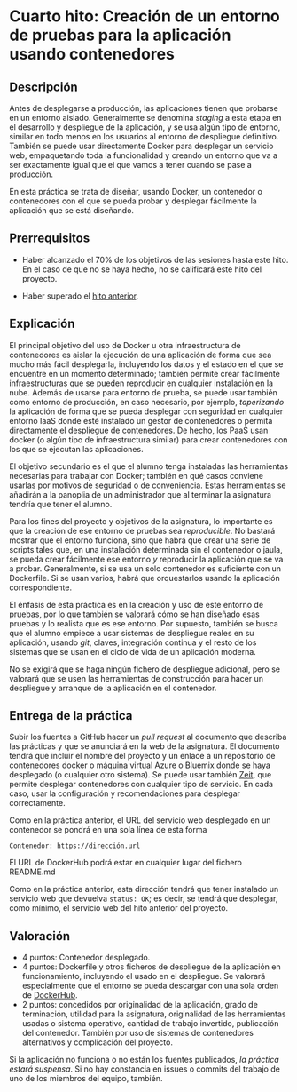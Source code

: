 # Cuarto hito: Creación de un entorno de pruebas para la aplicación usando contenedores

Descripción
-----------------

Antes de desplegarse a producción, las aplicaciones tienen que
probarse en un entorno aislado. Generalmente se denomina *staging* a
esta etapa en el desarrollo y despliegue de la aplicación, y se usa algún tipo de entorno, similar en
todo menos en los usuarios al entorno de despliegue definitivo. También se puede usar directamente Docker para desplegar un servicio web, empaquetando toda la funcionalidad y creando un entorno que va a ser exactamente igual que el que vamos a tener cuando se pase a producción. 

En esta práctica se trata de diseñar, usando Docker, un contenedor o
contenedores con el que se pueda probar y desplegar fácilmente la
aplicación que se está diseñando. 

Prerrequisitos
--------------------

* Haber alcanzado el 70% de los objetivos de las sesiones hasta este hito. En
el caso de que no se haya hecho, no se calificará este hito del
proyecto.

* Haber superado el [hito anterior](3.PaaS.md).

Explicación
----------------

El principal objetivo del uso de Docker u otra infraestructura de
contenedores es aislar la ejecución de una aplicación de forma que sea
mucho más fácil desplegarla, incluyendo los datos y el estado en el
que se encuentre en un momento determinado; también permite crear
fácilmente infraestructuras que se pueden reproducir en cualquier
instalación en la nube. Además de
usarse para entorno de prueba, se puede usar también como entorno de
producción, en caso necesario, por ejemplo, *taperizando* la
aplicación de forma que se pueda desplegar con seguridad en cualquier
entorno IaaS donde esté instalado un gestor de contenedores o permita
directamente el despliegue de contenedores. De hecho, los PaaS usan docker (o algún tipo de
infraestructura similar) para crear contenedores con los que se
ejecutan las aplicaciones. 

El objetivo secundario es el que el alumno tenga instaladas las
herramientas necesarias para trabajar con Docker; también en qué casos
conviene usarlas por motivos de seguridad o de conveniencia. Estas herramientas se
añadirán a la panoplia de un administrador que al terminar
la asignatura tendría que tener el alumno.

Para los fines del proyecto y objetivos de la asignatura, lo
importante es que la creación de ese entorno de pruebas sea 
*reproducible*. No bastará mostrar que el entorno funciona, sino que
habrá que crear una serie de scripts tales que, en una instalación
determinada sin el contenedor o jaula, se pueda crear fácilmente ese
entorno *y* reproducir la aplicación que se va a probar. Generalmente,
si se usa un solo contenedor es suficiente con un Dockerfile. Si se
usan varios, habrá que orquestarlos usando la aplicación
correspondiente. 

El énfasis de esta práctica es en la creación y uso de este entorno de
pruebas, por lo que también se valorará cómo se han diseñado esas
pruebas y lo realista que es ese entorno. Por supuesto, también se
busca que el alumno empiece a usar sistemas de despliegue reales en su
aplicación, usando *git*, claves, integración continua y el resto de
los sistemas que se usan en el ciclo de vida de un aplicación moderna.

No se exigirá que se haga ningún fichero de despliegue adicional, pero
se valorará que se usen las herramientas de construcción para hacer un
despliegue y arranque de la aplicación en el contenedor.

Entrega de la práctica
--------------------------------

Subir los fuentes a GitHub hacer un *pull request* al documento que
describa las prácticas y que se anunciará en la web de la
asignatura. El documento tendrá que incluir el nombre del proyecto y
un enlace a un repositorio de contenedores docker o máquina virtual
Azure o Bluemix donde se haya desplegado (o cualquier otro sistema). Se puede usar también [Zeit](https://zeit.co), que permite desplegar contenedores con cualquier tipo de servicio. En cada caso, usar la configuración y recomendaciones para desplegar correctamente.

Como en la práctica anterior, el URL del servicio web desplegado en un contenedor se pondrá en una sola línea de esta forma

	Contenedor: https://dirección.url

El URL de DockerHub podrá estar en cualquier lugar del fichero README.md

Como en la práctica anterior, esta dirección tendrá que tener instalado un servicio web que devuelva `status: OK`; es decir, se tendrá que desplegar, como mínimo, el servicio web del hito anterior del proyecto. 

Valoración
--------------

* 4 puntos: Contenedor desplegado.
* 4 puntos: Dockerfile y otros ficheros de despliegue de la aplicación
  en funcionamiento, incluyendo el usado en el despliegue. Se valorará especialmente que el entorno se pueda descargar con una sola orden de [DockerHub](http://hub.docker.com). 
* 2 puntos: concedidos por originalidad de la aplicación, grado de
  terminación, utilidad para la asignatura, originalidad de las
  herramientas usadas o sistema operativo, cantidad de trabajo
  invertido, publicación del contenedor. También por uso de sistemas
  de contenedores alternativos y complicación del proyecto.
  
Si la aplicación no funciona o no están los fuentes publicados, *la
  práctica estará suspensa*. Si no hay constancia en issues o commits
  del trabajo de uno de los miembros del equipo, también.
